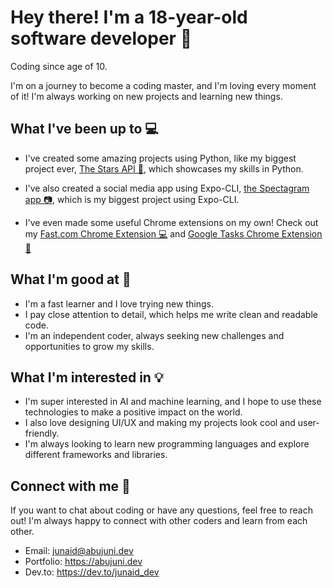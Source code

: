 # Hey there! I'm a 18-year-old software developer 🚀
Coding since age of 10.

I'm on a journey to become a coding master, and I'm loving every moment of it! I'm always working on new projects and learning new things.

## What I've been up to 💻

- I've created some amazing projects using Python, like my biggest project ever, [The Stars API 🌟](https://github.com/junaidcodingmaster/Stars-API), which showcases my skills in Python.

- I've also created a social media app using Expo-CLI, [the Spectagram app 📷](https://github.com/junaidcodingmaster/Spectagram-App), which is my biggest project using Expo-CLI.

- I've even made some useful Chrome extensions on my own! Check out my [Fast.com Chrome Extension 💻](https://github.com/junaidcodingmaster/Fast.com-Chrome-Extension) and [Google Tasks Chrome Extension 📝](https://github.com/junaidcodingmaster/Google-Tasks-Chrome-Extension)

## What I'm good at 💪

- I'm a fast learner and I love trying new things.
- I pay close attention to detail, which helps me write clean and readable code.
- I'm an independent coder, always seeking new challenges and opportunities to grow my skills.

## What I'm interested in 💡

- I'm super interested in AI and machine learning, and I hope to use these technologies to make a positive impact on the world.
- I also love designing UI/UX and making my projects look cool and user-friendly.
- I'm always looking to learn new programming languages and explore different frameworks and libraries.

## Connect with me 🤝

If you want to chat about coding or have any questions, feel free to reach out! I'm always happy to connect with other coders and learn from each other.

- Email: junaid@abujuni.dev
- Portfolio: https://abujuni.dev
- Dev.to: https://dev.to/junaid_dev
